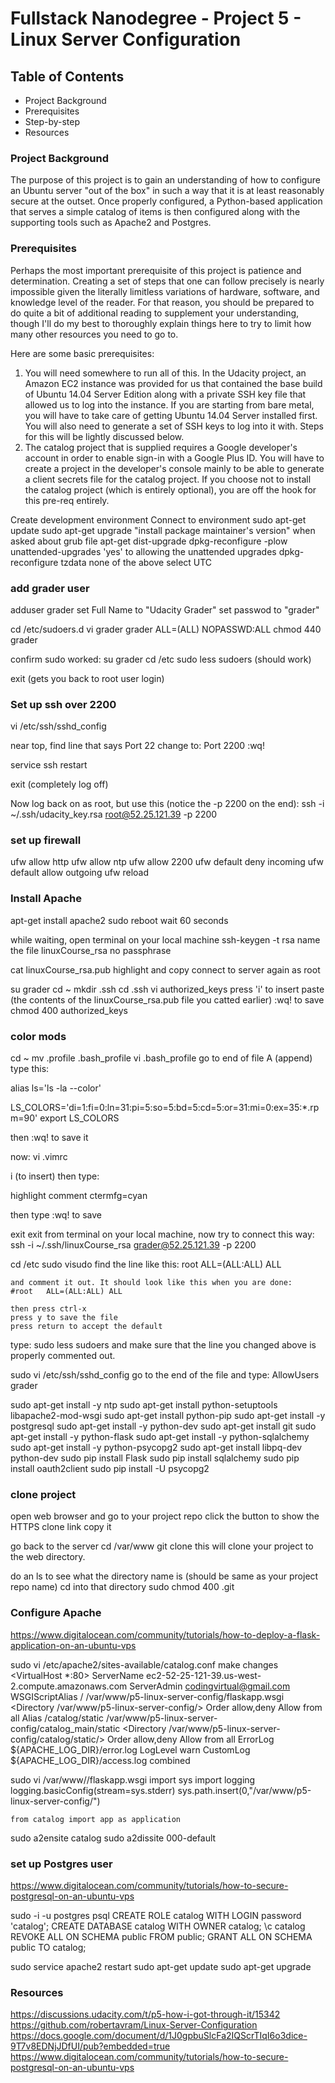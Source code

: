Fullstack Nanodegree - Project 5 - Linux Server Configuration
=============================================================

Table of Contents
-----------------

*	Project Background
*	Prerequisites
*	Step-by-step
*	Resources


### Project Background

The purpose of this project is to gain an understanding of how to configure
an Ubuntu server "out of the box" in such a way that it is at least reasonably
secure at the outset. Once properly configured, a Python-based application that
serves a simple catalog of items is then configured along with the supporting
tools such as Apache2 and Postgres.

### Prerequisites

Perhaps the most important prerequisite of this project is patience and
determination. Creating a set of steps that one can follow precisely is
nearly impossible given the literally limitless variations of hardware,
software, and knowledge level of the reader. For that reason, you should
be prepared to do quite a bit of additional reading to supplement your
understanding, though I'll do my best to thoroughly explain things here to
try to limit how many other resources you need to go to.

Here are some basic prerequisites:

1.	You will need somewhere to run all of this. In the Udacity project, an
Amazon EC2 instance was provided for us that contained the base build of
Ubuntu 14.04 Server Edition along with a private SSH key file that allowed
us to log into the instance. If you are starting from bare metal, you will
have to take care of getting Ubuntu 14.04 Server installed first. You will
also need to generate a set of SSH keys to log into it with. Steps for this
will be lightly discussed below.
2.	The catalog project that is supplied requires a Google developer's account
in order to enable sign-in with a Google Plus ID. You will have to create a
project in the developer's console mainly to be able to generate a client
secrets file for the catalog project. If you choose not to install the catalog
project (which is entirely optional), you are off the hook for this pre-req
entirely.


Create development environment
Connect to environment
sudo apt-get update
sudo apt-get upgrade
"install package maintainer's version" when asked about grub file
apt-get dist-upgrade
dpkg-reconfigure -plow unattended-upgrades
'yes' to allowing the unattended upgrades
dpkg-reconfigure tzdata
	none of the above
	select UTC

### add grader user ###
adduser grader
	set Full Name to "Udacity Grader"
	set passwod to "grader"

cd /etc/sudoers.d
vi grader
	grader ALL=(ALL) NOPASSWD:ALL
chmod 440 grader

confirm sudo worked:
su grader
cd /etc
sudo less sudoers
(should work)

exit (gets you back to root user login)

### Set up ssh over 2200 ###
vi /etc/ssh/sshd_config

near top, find line that says Port 22
change to:
Port 2200
:wq!

service ssh restart

exit (completely log off)

Now log back on as root, but use this (notice the -p 2200 on the end):
ssh -i ~/.ssh/udacity_key.rsa root@52.25.121.39 -p 2200


### set up firewall ###

ufw allow http
ufw allow ntp
ufw allow 2200
ufw default deny incoming
ufw default allow outgoing
ufw reload

### Install Apache ###
apt-get install apache2
sudo reboot
wait 60 seconds

while waiting, open terminal on your local machine
ssh-keygen -t rsa
	name the file linuxCourse_rsa
	no passphrase

cat linuxCourse_rsa.pub
highlight and copy
connect to server again as root

su grader
cd ~
mkdir .ssh
cd .ssh
vi authorized_keys
	press 'i' to insert
	paste (the contents of the linuxCourse_rsa.pub file you catted earlier)
	:wq! to save 
chmod 400 authorized_keys


### color mods ###

cd ~
mv .profile .bash_profile
vi .bash_profile
go to end of file
A (append)
type this:

alias ls='ls -la --color'

LS_COLORS='di=1:fi=0:ln=31:pi=5:so=5:bd=5:cd=5:or=31:mi=0:ex=35:*.rpm=90'
export LS_COLORS

then :wq! to save it

now:
vi .vimrc

i (to insert) then type:

highlight comment ctermfg=cyan

then type :wq! to save



exit
exit
from terminal on your local machine, now try to connect this way:
ssh -i ~/.ssh/linuxCourse_rsa grader@52.25.121.39 -p 2200

cd /etc
sudo visudo
	find the line like this:
	root   ALL=(ALL:ALL) ALL

	and comment it out. It should look like this when you are done:
	#root   ALL=(ALL:ALL) ALL

	then press ctrl-x
	press y to save the file
	press return to accept the default

type:
sudo less sudoers
and make sure that the line you changed above is properly commented out.

sudo vi /etc/ssh/sshd_config
go to the end of the file and type:
AllowUsers grader


sudo apt-get install -y ntp
sudo apt-get install python-setuptools libapache2-mod-wsgi
sudo apt-get install python-pip
sudo apt-get install -y postgresql
sudo apt-get install -y python-dev
sudo apt-get install git
sudo apt-get install -y python-flask
sudo apt-get install -y python-sqlalchemy
sudo apt-get install -y python-psycopg2
sudo apt-get install libpq-dev python-dev
sudo pip install Flask
sudo pip install sqlalchemy
sudo pip install oauth2client
sudo pip install -U psycopg2

### clone project ###

open web browser and go to your project repo
click the button to show the HTTPS clone link
copy it

go back to the server
cd /var/www
git clone <paste HTTPS link>
this will clone your project to the web directory.

do an ls to see what the directory name is (should be same as your project repo name)
cd into that directory
sudo chmod 400 .git

### Configure Apache ###
https://www.digitalocean.com/community/tutorials/how-to-deploy-a-flask-application-on-an-ubuntu-vps

sudo vi /etc/apache2/sites-available/catalog.conf
	make changes
	<VirtualHost *:80>
                ServerName ec2-52-25-121-39.us-west-2.compute.amazonaws.com
                ServerAdmin codingvirtual@gmail.com
                WSGIScriptAlias / /var/www/p5-linux-server-config/flaskapp.wsgi
                <Directory /var/www/p5-linux-server-config/>
                        Order allow,deny
                        Allow from all
                </Directory>
                Alias /catalog/static /var/www/p5-linux-server-config/catalog_main/static
                <Directory /var/www/p5-linux-server-config/catalog/static/>
                        Order allow,deny
                        Allow from all
                </Directory>
                ErrorLog ${APACHE_LOG_DIR}/error.log
                LogLevel warn
                CustomLog ${APACHE_LOG_DIR}/access.log combined
</VirtualHost>

sudo vi /var/www/<project-root>/flaskapp.wsgi
	import sys
	import logging
	logging.basicConfig(stream=sys.stderr)
	sys.path.insert(0,"/var/www/p5-linux-server-config/")

	from catalog import app as application


sudo a2ensite catalog
sudo a2dissite 000-default



### set up Postgres user ###
https://www.digitalocean.com/community/tutorials/how-to-secure-postgresql-on-an-ubuntu-vps

sudo -i -u postgres
psql
CREATE ROLE catalog WITH LOGIN password 'catalog';
CREATE DATABASE catalog WITH OWNER catalog;
\c catalog
REVOKE ALL ON SCHEMA public FROM public;
GRANT ALL ON SCHEMA public TO catalog;

sudo service apache2 restart 
sudo apt-get update
sudo apt-get upgrade

### Resources
https://discussions.udacity.com/t/p5-how-i-got-through-it/15342
https://github.com/robertavram/Linux-Server-Configuration
https://docs.google.com/document/d/1J0gpbuSlcFa2IQScrTIqI6o3dice-9T7v8EDNjJDfUI/pub?embedded=true
https://www.digitalocean.com/community/tutorials/how-to-secure-postgresql-on-an-ubuntu-vps